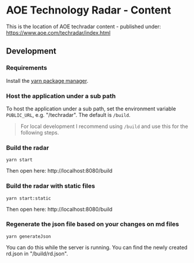 # AOE Technology Radar - Content

This is the location of AOE techradar content - published under: https://www.aoe.com/techradar/index.html

## Development
### Requirements
Install the [yarn package manager](https://yarnpkg.com/getting-started/install).

### Host the application under a sub path
To host the application under a sub path, set the environment variable `PUBLIC_URL`, e.g. "/techradar". The default is `/build`.

> For local development I recommend using `/build` and use this for the following steps. 

### Build the radar
```
yarn start
```

Then open here: http://localhost:8080/build

### Build the radar with static files
```
yarn start:static
```

Then open here: http://localhost:8080/build

### Regenerate the json file based on your changes on md files
```
yarn generateJson
```

You can do this while the server is running. You can find the newly created rd.json in "/build/rd.json". 
